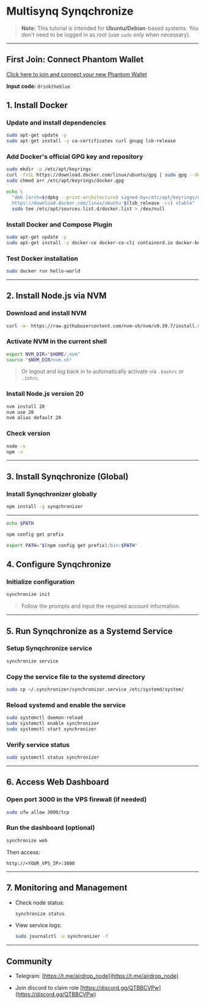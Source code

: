 # Multisynq Synqchronize

> **Note:** This tutorial is intended for **Ubuntu/Debian**-based systems. You don't need to be logged in as root (use `sudo` only when necessary).

---
## First Join: Connect Phantom Wallet

[Click here to join and connect your new Phantom Wallet](https://startsynqing.com/?ref=904dd5-drcp33)

**Input code:** `drinktheblue`


## 1. Install Docker

### Update and install dependencies
```bash
sudo apt-get update -y
sudo apt-get install -y ca-certificates curl gnupg lsb-release
```

### Add Docker's official GPG key and repository
```bash
sudo mkdir -p /etc/apt/keyrings
curl -fsSL https://download.docker.com/linux/ubuntu/gpg | sudo gpg --dearmor -o /etc/apt/keyrings/docker.gpg
sudo chmod a+r /etc/apt/keyrings/docker.gpg
```

```bash
echo \
  "deb [arch=$(dpkg --print-architecture) signed-by=/etc/apt/keyrings/docker.gpg] \
  https://download.docker.com/linux/ubuntu $(lsb_release -cs) stable" | \
  sudo tee /etc/apt/sources.list.d/docker.list > /dev/null
```

### Install Docker and Compose Plugin
```bash
sudo apt-get update -y
sudo apt-get install -y docker-ce docker-ce-cli containerd.io docker-buildx-plugin docker-compose-plugin
```

### Test Docker installation
```bash
sudo docker run hello-world
```

---

## 2. Install Node.js via NVM

### Download and install NVM
```bash
curl -o- https://raw.githubusercontent.com/nvm-sh/nvm/v0.39.7/install.sh | bash
```

### Activate NVM in the current shell
```bash
export NVM_DIR="$HOME/.nvm"
source "$NVM_DIR/nvm.sh"
```

> Or logout and log back in to automatically activate via `.bashrc` or `.zshrc`.

### Install Node.js version 20
```bash
nvm install 20
nvm use 20
nvm alias default 20
```

### Check version
```bash
node -v
npm -v
```

---

## 3. Install Synqchronize (Global)

### Install Synqchronizer globally
```bash
npm install -g synqchronizer
```

---

```bash
echo $PATH
```

```bash
npm config get prefix
```
```bash
export PATH="$(npm config get prefix)/bin:$PATH"
```
## 4. Configure Synqchronize

### Initialize configuration
```bash
synchronize init  
```
> Follow the prompts and input the required account information.

---

## 5. Run Synqchronize as a Systemd Service


### Setup Synqchronize service
```bash
synchronize service
```

### Copy the service file to the systemd directory
```bash
sudo cp ~/.synchronizer/synchronizer.service /etc/systemd/system/
```

### Reload systemd and enable the service
```bash
sudo systemctl daemon-reload
sudo systemctl enable synchronizer
sudo systemctl start synchronizer
```

### Verify service status
```bash
sudo systemctl status synchronizer
```

---

## 6. Access Web Dashboard

### Open port 3000 in the VPS firewall (if needed)
```bash
sudo ufw allow 3000/tcp
```

### Run the dashboard (optional)
```bash
synchronize web
```

Then access:
```
http://<YOUR_VPS_IP>:3000
```

---

## 7. Monitoring and Management

- Check node status:
  ```bash
  synchronize status
  ```
- View service logs:
  ```bash
  sudo journalctl -u synchronizer -f
  ```

---

## Community

- Telegram: [https://t.me/airdrop_node](https://t.me/airdrop_node)

- Join discord to claim role [https://discord.gg/QTBBCVPw]
(https://discord.gg/QTBBCVPw)

